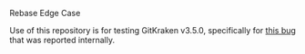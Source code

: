 Rebase Edge Case

Use of this repository is for testing GitKraken v3.5.0, specifically for [this bug](https://stagingapp.gitkraken.com/glo/board/WdzujEoOqRkAQW9p/card/Wk0NHYZGuxEA6VcD) that was reported internally.

